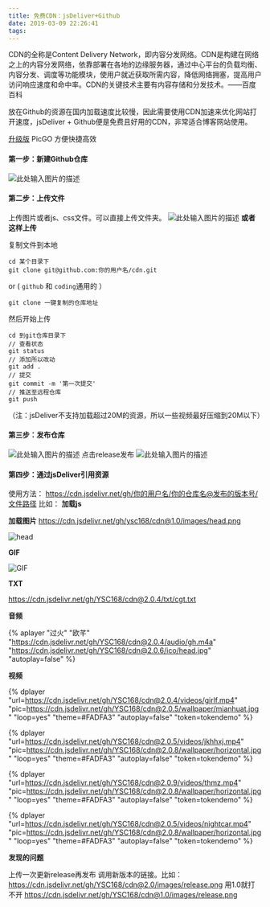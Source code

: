 ```yaml
---
title: 免费CDN：jsDeliver+Github
date: 2019-03-09 22:26:41
tags:
---
```

CDN的全称是Content Delivery Network，即内容分发网络。CDN是构建在网络之上的内容分发网络，依靠部署在各地的边缘服务器，通过中心平台的负载均衡、内容分发、调度等功能模块，使用户就近获取所需内容，降低网络拥塞，提高用户访问响应速度和命中率。CDN的关键技术主要有内容存储和分发技术。——百度百科

放在Github的资源在国内加载速度比较慢，因此需要使用CDN加速来优化网站打开速度，jsDeliver + Github便是免费且好用的CDN，非常适合博客网站使用。


[升级版][10]  PicGO 方便快捷高效
<!--more-->
####  第一步：新建Github仓库
![此处输入图片的描述][1]
####  第二步：上传文件
上传图片或者js、css文件。可以直接上传文件夹。
![此处输入图片的描述][2]
**或者这样上传**

复制文件到本地
```
cd 某个目录下
git clone git@github.com:你的用户名/cdn.git

```
or ( `github` 和 `coding`通用的 ）
```
git clone 一键复制的仓库地址

```
然后开始上传

```
cd 到git仓库目录下
// 查看状态
git status
// 添加所以改动
git add .
// 提交
git commit -m '第一次提交'
// 推送至远程仓库
git push
```
（注：jsDeliver不支持加载超过20M的资源，所以一些视频最好压缩到20M以下）

#### 第三步：发布仓库
![此处输入图片的描述][3]
点击release发布
![此处输入图片的描述][4]
#### 第四步：通过jsDeliver引用资源
使用方法：
https://cdn.jsdelivr.net/gh/你的用户名/你的仓库名@发布的版本号/文件路径
比如：
**加载js**

**加载图片**
https://cdn.jsdelivr.net/gh/ysc168/cdn@1.0/images/head.png

![head][5]



**GIF**

![GIF][6]


**TXT**

https://cdn.jsdelivr.net/gh/YSC168/cdn@2.0.4/txt/cgt.txt

**音频**


{% aplayer "过火" "欧芊" "https://cdn.jsdelivr.net/gh/YSC168/cdn@2.0.4/audio/gh.m4a"  "https://cdn.jsdelivr.net/gh/YSC168/cdn@2.0.6/ico/head.jpg" "autoplay=false" %}

**视频**

{% dplayer "url=https://cdn.jsdelivr.net/gh/YSC168/cdn@2.0.4/videos/girlf.mp4"  "pic=https://cdn.jsdelivr.net/gh/YSC168/cdn@2.0.5/wallpaper/mianhuat.jpg" "loop=yes" "theme=#FADFA3" "autoplay=false" "token=tokendemo" %}

{% dplayer "url=https://cdn.jsdelivr.net/gh/YSC168/cdn@2.0.5/videos/jkhhxj.mp4"  "pic=https://cdn.jsdelivr.net/gh/YSC168/cdn@2.0.8/wallpaper/horizontal.jpg" "loop=yes" "theme=#FADFA3" "autoplay=false" "token=tokendemo" %}

{% dplayer "url=https://cdn.jsdelivr.net/gh/YSC168/cdn@2.0.9/videos/thmz.mp4"  "pic=https://cdn.jsdelivr.net/gh/YSC168/cdn@2.0.8/wallpaper/horizontal.jpg" "loop=yes" "theme=#FADFA3" "autoplay=false" "token=tokendemo" %}

{% dplayer "url=https://cdn.jsdelivr.net/gh/YSC168/cdn@2.0.5/videos/nightcar.mp4"  "pic=https://cdn.jsdelivr.net/gh/YSC168/cdn@2.0.8/wallpaper/horizontal.jpg" "loop=yes" "theme=#FADFA3" "autoplay=false" "token=tokendemo" %}



**发现的问题**

上传一次更新release再发布
调用新版本的链接。比如：
https://cdn.jsdelivr.net/gh/YSC168/cdn@2.0/images/release.png
用1.0就打不开
https://cdn.jsdelivr.net/gh/YSC168/cdn@1.0/images/release.png


  [1]: https://cdn.jsdelivr.net/gh/YSC168/cdn@1.0/images/newproject.png
  [2]: https://cdn.jsdelivr.net/gh/YSC168/cdn@1.0/images/upload.png
  [3]: https://cdn.jsdelivr.net/gh/YSC168/cdn@2.0/images/release.png
  [4]: https://cdn.jsdelivr.net/gh/YSC168/cdn@2.0/images/release1.png
  [5]: https://cdn.jsdelivr.net/gh/ysc168/cdn@1.0/images/head.png
  [6]: https://cdn.jsdelivr.net/gh/YSC168/cdn@2.0.4/pic/cute.gif
  [7]: https://cdn.jsdelivr.net/gh/YSC168/cdn@2.0.4/txt/cgt.txt
  [8]: https://cdn.jsdelivr.net/gh/YSC168/cdn@2.0.4/audio/gh.m4a
  [9]: https://cdn.jsdelivr.net/gh/YSC168/cdn@2.0.4/videos/girlf.mp4
  [10]: https://www.itrhx.com/2019/08/01/A27-image-hosting/